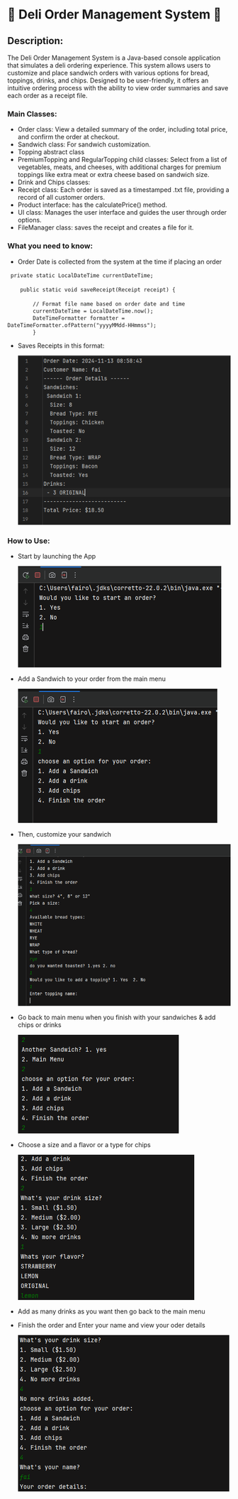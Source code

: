 # 🥪 Deli Order Management System 🥤

## Description: 

The Deli Order Management System is a Java-based console application that simulates a deli ordering experience. This system allows users to customize and place sandwich orders with various options for bread, toppings, drinks, and chips. Designed to be user-friendly, it offers an intuitive ordering process with the ability to view order summaries and save each order as a receipt file.

### Main Classes:

- Order class: View a detailed summary of the order, including total price, and confirm the order at checkout.
- Sandwich class: For sandwich customization.
- Topping abstract class
- PremiumTopping and RegularTopping child classes:  Select from a list of vegetables, meats, and cheeses, with additional charges for premium toppings like extra meat or extra cheese based on sandwich size.
- Drink and Chips classes: 
- Receipt class: Each order is saved as a timestamped .txt file, providing a record of all customer orders.
- Product interface: has the calculatePrice() method. 
- UI class: Manages the user interface and guides the user through order options.
- FileManager class: saves the receipt and creates a file for it.

### What you need to know: 

- Order Date is collected from the system at the time if placing an order 
``` 
 private static LocalDateTime currentDateTime;

    public static void saveReceipt(Receipt receipt) {

        // Format file name based on order date and time
        currentDateTime = LocalDateTime.now();
        DateTimeFormatter formatter = DateTimeFormatter.ofPattern("yyyyMMdd-HHmmss");
        }
```

- Saves Receipts in this format:

  ![Multiple Sandwich Receipt Format](CodeSS/MultipleSandwichReceipt.png)


### How to Use:
- Start by launching the App

  ![App Launch](CodeSS/AppLaunch.png)

- Add a Sandwich to your order from the main menu

  ![App Launch](CodeSS/MainMenu.png)

- Then, customize your sandwich 

  ![Sandwich customization](CodeSS/SandwichDetails.png)

- Go back to main menu when you finish with your sandwiches & add chips or drinks

  ![Add Drink](CodeSS/AddDrink.png)

- Choose a size and a flavor or a type for chips

  ![Drink Info](CodeSS/DrinkInfo.png)

- Add as many drinks as you want then go back to the main menu
- Finish the order and Enter your name and view your oder details

  ![Finish Order](CodeSS/FinishOrder.png)